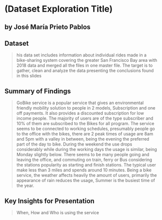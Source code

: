 # (Dataset Exploration Title)
## by José María Prieto Pablos


## Dataset

> his data set includes information about individual rides made in a bike-sharing system covering the greater San Francisco Bay area with 2018 data and merged all the files in one master file. The target is to gather, clean and analyze the data presenting the conclusions found in this slides


## Summary of Findings

> GoBike service is a popular service that gives an environmental friendly mobility solution to people in 2 models, Subscription and one off payments. It also provides a discounted subscription for low income people. The majority of users are of the type subscriber and 10% of them are subscribed to the Bikes for all program.
The service seems to be connected to working schedules, presumably people go to the office with the bikes, there are 2 peak times of usage are 8am and 5pm with a valley in between, being the evening the preferred part of the day to bike. During the weekend the use drops considerably while during the working days the usage is similar, being Monday slightly below. There seems to be many people going and leaving the office, and commuting on train, ferry or Bus considering the stations popularity as starting and finish stations. The typical user make less than 3 miles and spends around 10 minutes. Being a bike service, the weather affects heavily the amount of users, primarily the appearance of rain reduces the usage, Summer is the busiest time of the year.


## Key Insights for Presentation

> When, How and Who is using the service
